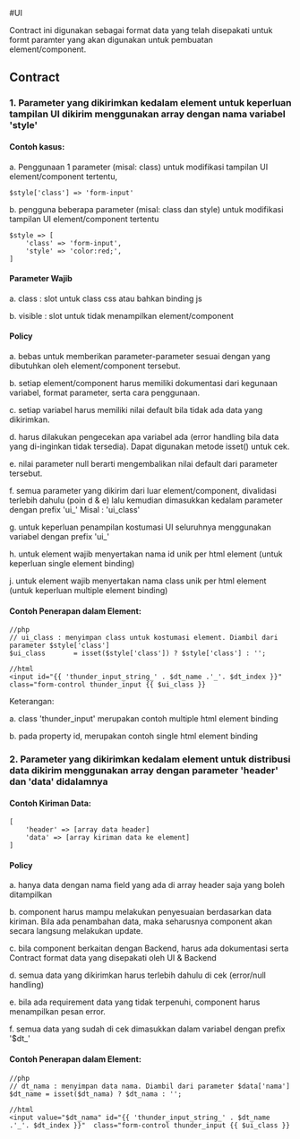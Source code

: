 #UI

Contract ini digunakan sebagai format data yang telah disepakati untuk formt paramter yang akan digunakan untuk pembuatan element/component. 

## Contract

### 1. Parameter yang dikirimkan kedalam element untuk keperluan tampilan UI dikirim menggunakan array dengan nama variabel 'style'

#### Contoh kasus:

a. Penggunaan 1 parameter (misal: class) untuk modifikasi tampilan UI element/component tertentu, 

	$style['class'] => 'form-input'

b. pengguna beberapa parameter (misal: class dan style) untuk modifikasi tampilan UI element/component tertentu

	$style => [
		'class' => 'form-input',
		'style' => 'color:red;',
	]

#### Parameter Wajib

a. class : slot untuk class css atau bahkan binding js

b. visible : slot untuk tidak menampilkan element/component

#### Policy

a. bebas untuk memberikan parameter-parameter sesuai dengan yang dibutuhkan oleh element/component tersebut.

b. setiap element/component harus memiliki dokumentasi dari kegunaan variabel, format parameter, serta cara penggunaan.

c. setiap variabel harus memiliki nilai default bila tidak ada data yang dikirimkan.

d. harus dilakukan pengecekan apa variabel ada (error handling bila data yang di-inginkan tidak tersedia). Dapat digunakan metode isset() untuk cek.

e. nilai parameter null berarti mengembalikan nilai default dari parameter tersebut.

f. semua parameter yang dikirim dari luar element/component, divalidasi terlebih dahulu (poin d & e) lalu kemudian dimasukkan kedalam parameter dengan prefix 'ui_' Misal : 'ui_class'

g. untuk keperluan penampilan kostumasi UI seluruhnya menggunakan variabel dengan prefix 'ui_'

h. untuk element wajib menyertakan nama id unik per html element (untuk keperluan single element binding)

j. untuk element wajib menyertakan nama class unik per html element (untuk keperluan multiple element binding)

#### Contoh Penerapan dalam Element:

	//php
	// ui_class : menyimpan class untuk kostumasi element. Diambil dari parameter $style['class']
	$ui_class 		= isset($style['class']) ? $style['class'] : '';

	//html
	<input id="{{ 'thunder_input_string_' . $dt_name .'_'. $dt_index }}"  class="form-control thunder_input {{ $ui_class }}

Keterangan:

a. class 'thunder_input' merupakan contoh multiple html element binding

b. pada property id, merupakan contoh single html element binding


### 2. Parameter yang dikirimkan kedalam element untuk distribusi data dikirim menggunakan array dengan parameter 'header' dan 'data' didalamnya

#### Contoh Kiriman Data:
	[
		'header' => [array data header]
		'data' => [array kiriman data ke element]
	]

#### Policy

a. hanya data dengan nama field yang ada di array header saja yang boleh ditampilkan 

b. component harus mampu melakukan penyesuaian berdasarkan data kiriman. Bila ada penambahan data, maka seharusnya component akan secara langsung melakukan update.

c. bila component berkaitan dengan Backend, harus ada dokumentasi serta Contract format data yang disepakati oleh UI & Backend

d. semua data yang dikirimkan harus terlebih dahulu di cek (error/null handling)

e. bila ada requirement data yang tidak terpenuhi, component harus menampilkan pesan error.

f. semua data yang sudah di cek dimasukkan dalam variabel dengan prefix '$dt_'
	
#### Contoh Penerapan dalam Element:

	//php
	// dt_nama : menyimpan data nama. Diambil dari parameter $data['nama']
	$dt_name = isset($dt_nama) ? $dt_nama : '';

	//html
	<input value="$dt_nama" id="{{ 'thunder_input_string_' . $dt_name .'_'. $dt_index }}"  class="form-control thunder_input {{ $ui_class }}
			
